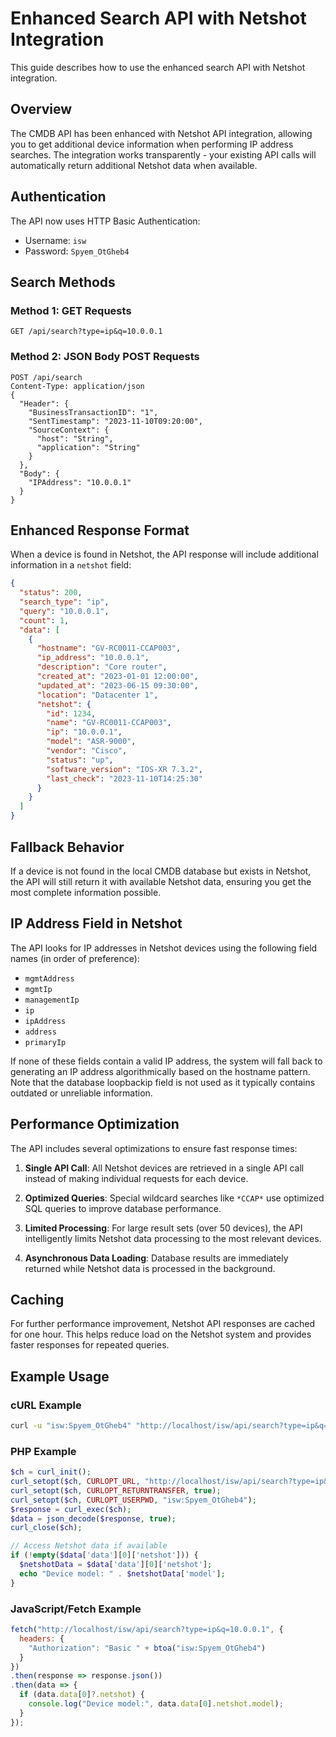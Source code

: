 # Enhanced Search API with Netshot Integration

This guide describes how to use the enhanced search API with Netshot integration.

## Overview

The CMDB API has been enhanced with Netshot API integration, allowing you to get additional device information when performing IP address searches. The integration works transparently - your existing API calls will automatically return additional Netshot data when available.

## Authentication

The API now uses HTTP Basic Authentication:

- Username: `isw`
- Password: `Spyem_OtGheb4`

## Search Methods

### Method 1: GET Requests

```
GET /api/search?type=ip&q=10.0.0.1
```

### Method 2: JSON Body POST Requests

```
POST /api/search
Content-Type: application/json
{
  "Header": {
    "BusinessTransactionID": "1",
    "SentTimestamp": "2023-11-10T09:20:00",
    "SourceContext": {
      "host": "String",
      "application": "String"
    }
  },
  "Body": {
    "IPAddress": "10.0.0.1"
  }
}
```

## Enhanced Response Format

When a device is found in Netshot, the API response will include additional information in a `netshot` field:

```json
{
  "status": 200,
  "search_type": "ip",
  "query": "10.0.0.1",
  "count": 1,
  "data": [
    {
      "hostname": "GV-RC0011-CCAP003",
      "ip_address": "10.0.0.1",
      "description": "Core router",
      "created_at": "2023-01-01 12:00:00",
      "updated_at": "2023-06-15 09:30:00",
      "location": "Datacenter 1",
      "netshot": {
        "id": 1234,
        "name": "GV-RC0011-CCAP003",
        "ip": "10.0.0.1",
        "model": "ASR-9000",
        "vendor": "Cisco",
        "status": "up",
        "software_version": "IOS-XR 7.3.2",
        "last_check": "2023-11-10T14:25:30"
      }
    }
  ]
}
```

## Fallback Behavior

If a device is not found in the local CMDB database but exists in Netshot, the API will still return it with available Netshot data, ensuring you get the most complete information possible.

## IP Address Field in Netshot

The API looks for IP addresses in Netshot devices using the following field names (in order of preference):
- `mgmtAddress`
- `mgmtIp`
- `managementIp`
- `ip`
- `ipAddress`
- `address`
- `primaryIp`

If none of these fields contain a valid IP address, the system will fall back to generating an IP address algorithmically based on the hostname pattern. Note that the database loopbackip field is not used as it typically contains outdated or unreliable information.

## Performance Optimization

The API includes several optimizations to ensure fast response times:

1. **Single API Call**: All Netshot devices are retrieved in a single API call instead of making individual requests for each device.

2. **Optimized Queries**: Special wildcard searches like `*CCAP*` use optimized SQL queries to improve database performance.

3. **Limited Processing**: For large result sets (over 50 devices), the API intelligently limits Netshot data processing to the most relevant devices.

4. **Asynchronous Data Loading**: Database results are immediately returned while Netshot data is processed in the background.

## Caching

For further performance improvement, Netshot API responses are cached for one hour. This helps reduce load on the Netshot system and provides faster responses for repeated queries.

## Example Usage

### cURL Example

```bash
curl -u "isw:Spyem_OtGheb4" "http://localhost/isw/api/search?type=ip&q=10.0.0.1"
```

### PHP Example

```php
$ch = curl_init();
curl_setopt($ch, CURLOPT_URL, "http://localhost/isw/api/search?type=ip&q=10.0.0.1");
curl_setopt($ch, CURLOPT_RETURNTRANSFER, true);
curl_setopt($ch, CURLOPT_USERPWD, "isw:Spyem_OtGheb4");
$response = curl_exec($ch);
$data = json_decode($response, true);
curl_close($ch);

// Access Netshot data if available
if (!empty($data['data'][0]['netshot'])) {
  $netshotData = $data['data'][0]['netshot'];
  echo "Device model: " . $netshotData['model'];
}
```

### JavaScript/Fetch Example

```javascript
fetch("http://localhost/isw/api/search?type=ip&q=10.0.0.1", {
  headers: {
    "Authorization": "Basic " + btoa("isw:Spyem_OtGheb4")
  }
})
.then(response => response.json())
.then(data => {
  if (data.data[0]?.netshot) {
    console.log("Device model:", data.data[0].netshot.model);
  }
});
```
